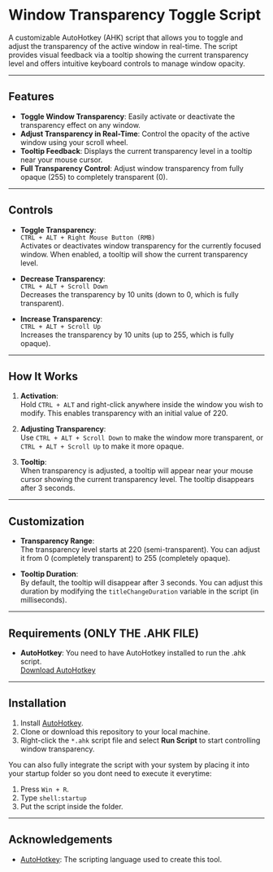 # Window Transparency Toggle Script

A customizable AutoHotkey (AHK) script that allows you to toggle and adjust the transparency of the active window in real-time. The script provides visual feedback via a tooltip showing the current transparency level and offers intuitive keyboard controls to manage window opacity.

---

## Features

- **Toggle Window Transparency**: Easily activate or deactivate the transparency effect on any window.
- **Adjust Transparency in Real-Time**: Control the opacity of the active window using your scroll wheel.
- **Tooltip Feedback**: Displays the current transparency level in a tooltip near your mouse cursor.
- **Full Transparency Control**: Adjust window transparency from fully opaque (255) to completely transparent (0).

---

## Controls

- **Toggle Transparency**:  
  `CTRL + ALT + Right Mouse Button (RMB)`  
  Activates or deactivates window transparency for the currently focused window. When enabled, a tooltip will show the current transparency level.

- **Decrease Transparency**:  
  `CTRL + ALT + Scroll Down`  
  Decreases the transparency by 10 units (down to 0, which is fully transparent).

- **Increase Transparency**:  
  `CTRL + ALT + Scroll Up`  
  Increases the transparency by 10 units (up to 255, which is fully opaque).

---

## How It Works

1. **Activation**:  
   Hold `CTRL + ALT` and right-click anywhere inside the window you wish to modify. This enables transparency with an initial value of 220.
   
2. **Adjusting Transparency**:  
   Use `CTRL + ALT + Scroll Down` to make the window more transparent, or `CTRL + ALT + Scroll Up` to make it more opaque.
   
3. **Tooltip**:  
   When transparency is adjusted, a tooltip will appear near your mouse cursor showing the current transparency level. The tooltip disappears after 3 seconds.

---

## Customization

- **Transparency Range**:  
  The transparency level starts at 220 (semi-transparent). You can adjust it from 0 (completely transparent) to 255 (completely opaque).

- **Tooltip Duration**:  
  By default, the tooltip will disappear after 3 seconds. You can adjust this duration by modifying the `titleChangeDuration` variable in the script (in milliseconds).

---

## Requirements (ONLY THE .AHK FILE)

- **AutoHotkey**: You need to have AutoHotkey installed to run the .ahk script.  
  [Download AutoHotkey](https://www.autohotkey.com/)

---

## Installation

1. Install [AutoHotkey](https://www.autohotkey.com/).
2. Clone or download this repository to your local machine.
3. Right-click the `*.ahk` script file and select **Run Script** to start controlling window transparency.

You can also fully integrate the script with your system by placing it into your startup folder so you dont need to execute it everytime:
1. Press `Win + R`.
2. Type `shell:startup`
3. Put the script inside the folder.

---

## Acknowledgements

- [AutoHotkey](https://www.autohotkey.com/): The scripting language used to create this tool.
